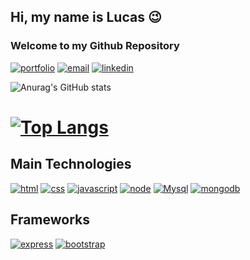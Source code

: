 ## Hi, my name is Lucas 😉
### Welcome to my Github Repository

[![portfolio](https://img.shields.io/badge/website-000000?style=for-the-badge&logo=About.me&logoColor=white)](https://lucasportfolio.herokuapp.com) [![email](https://img.shields.io/badge/Gmail-D14836?style=for-the-badge&logo=gmail&logoColor=white)](lucasbarbosa.oliveira78@gmail.com) [![linkedin](https://img.shields.io/badge/LinkedIn-0077B5?style=for-the-badge&logo=linkedin&logoColor=white)](https://www.linkedin.com/in/lucasbarbosadeoliveira-78)

![Anurag's GitHub stats](https://github-readme-stats.vercel.app/api?username=luquita78&theme=tokyonight)

# [![Top Langs](https://github-readme-stats.vercel.app/api/top-langs/?username=anuraghazra&layout=compact)](https://github.com/luquita78/luquita78)

## Main Technologies

[![html](https://img.shields.io/badge/HTML5-E34F26?style=for-the-badge&logo=html5&logoColor=white)]() [![css](https://img.shields.io/badge/CSS3-1572B6?style=for-the-badge&logo=css3&logoColor=white)]() [![javascript](https://img.shields.io/badge/JavaScript-F7DF1E?style=for-the-badge&logo=javascript&logoColor=black)]() [![node](https://img.shields.io/badge/Node.js-43853D?style=for-the-badge&logo=node.js&logoColor=white)]() [![Mysql](https://img.shields.io/badge/MySQL-00000F?style=for-the-badge&logo=mysql&logoColor=white)]() [![mongodb](https://img.shields.io/badge/MongoDB-4EA94B?style=for-the-badge&logo=mongodb&logoColor=white)]()


## Frameworks

[![express](https://img.shields.io/badge/Express.js-404D59?style=for-the-badge)]() [![bootstrap](https://img.shields.io/badge/Bootstrap-563D7C?style=for-the-badge&logo=bootstrap&logoColor=white)]() 
